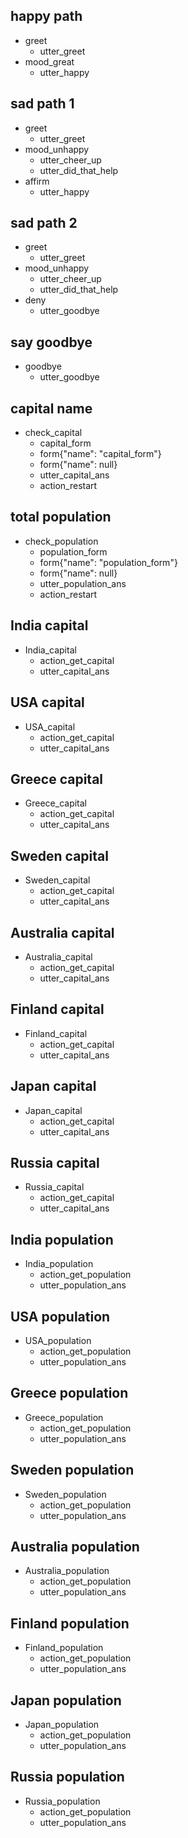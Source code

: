 ## happy path
* greet
  - utter_greet
* mood_great
  - utter_happy

## sad path 1
* greet
  - utter_greet
* mood_unhappy
  - utter_cheer_up
  - utter_did_that_help
* affirm
  - utter_happy

## sad path 2
* greet
  - utter_greet
* mood_unhappy
  - utter_cheer_up
  - utter_did_that_help
* deny
  - utter_goodbye

## say goodbye
* goodbye
  - utter_goodbye


## capital name
* check_capital
    - capital_form
    - form{"name": "capital_form"}
    - form{"name": null}
    - utter_capital_ans
    - action_restart

## total population
* check_population
    - population_form
    - form{"name": "population_form"}
    - form{"name": null}
    - utter_population_ans
    - action_restart

## India capital
* India_capital
    - action_get_capital
    - utter_capital_ans

## USA capital
* USA_capital
    - action_get_capital
    - utter_capital_ans

## Greece capital
* Greece_capital
    - action_get_capital
    - utter_capital_ans

## Sweden capital
* Sweden_capital
    - action_get_capital
    - utter_capital_ans

## Australia capital
* Australia_capital
    - action_get_capital
    - utter_capital_ans

## Finland capital
* Finland_capital
    - action_get_capital
    - utter_capital_ans

## Japan capital
* Japan_capital
    - action_get_capital
    - utter_capital_ans

## Russia capital
* Russia_capital
    - action_get_capital
    - utter_capital_ans



## India population
* India_population
    - action_get_population
    - utter_population_ans


## USA population
* USA_population
    - action_get_population
    - utter_population_ans

## Greece population
* Greece_population
    - action_get_population
    - utter_population_ans

## Sweden population
* Sweden_population
    - action_get_population
    - utter_population_ans

## Australia population
* Australia_population
    - action_get_population
    - utter_population_ans

## Finland population
* Finland_population
    - action_get_population
    - utter_population_ans

## Japan population
* Japan_population
    - action_get_population
    - utter_population_ans

## Russia population
* Russia_population
    - action_get_population
    - utter_population_ans


